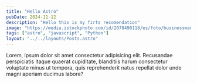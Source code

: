 ```yaml
---
title: "Hello Astro"
pubDate: 2024-11-12
description: "Hello this is my firts recomendation"
image: "https://media.istockphoto.com/id/2078490118/es/foto/businessman-using-laptop-to-online-payment-banking-and-online-shopping-financial-transaction.jpg?s=1024x1024&w=is&k=20&c=vi_TTogyUuos4QBremK7e8XI2jiA33bXldFonpgYzFo="
tags: ["astro", "javascript", "Python"]
layout: "../../layouts/Posts.astro"
---
```


Lorem, ipsum dolor sit amet consectetur adipisicing elit. Recusandae perspiciatis itaque quaerat cupiditate, blanditiis harum consectetur voluptate minus ut tempora, quis reprehenderit natus repellat dolor unde magni aperiam ducimus labore?
